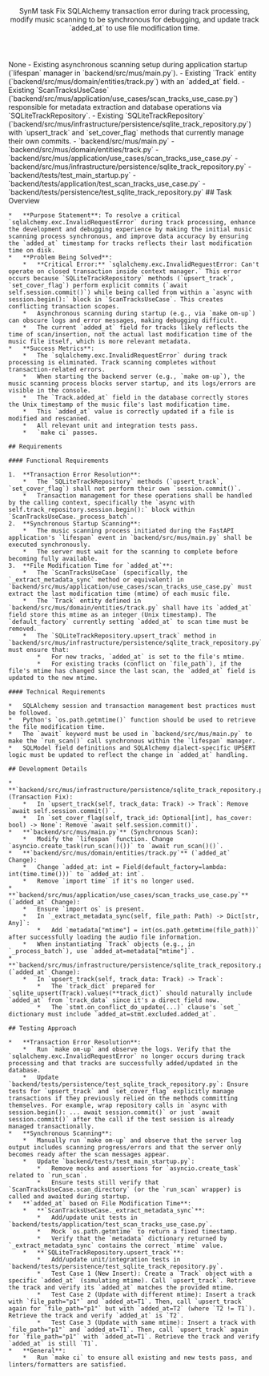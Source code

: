 <Climb>
  <header>
    <id>SynM</id>
    <type>task</type>
    <description>Fix SQLAlchemy transaction error during track processing, modify music scanning to be synchronous for debugging, and update track `added_at` to use file modification time.</description>
  </header>
  <newDependencies>None</newDependencies>
  <prerequisitChanges>
    - Existing asynchronous scanning setup during application startup (`lifespan` manager in `backend/src/mus/main.py`).
    - Existing `Track` entity (`backend/src/mus/domain/entities/track.py`) with an `added_at` field.
    - Existing `ScanTracksUseCase` (`backend/src/mus/application/use_cases/scan_tracks_use_case.py`) responsible for metadata extraction and database operations via `SQLiteTrackRepository`.
    - Existing `SQLiteTrackRepository` (`backend/src/mus/infrastructure/persistence/sqlite_track_repository.py`) with `upsert_track` and `set_cover_flag` methods that currently manage their own commits.
  </prerequisitChanges>
  <relevantFiles>
    - `backend/src/mus/main.py`
    - `backend/src/mus/domain/entities/track.py`
    - `backend/src/mus/application/use_cases/scan_tracks_use_case.py`
    - `backend/src/mus/infrastructure/persistence/sqlite_track_repository.py`
    - `backend/tests/test_main_startup.py`
    - `backend/tests/application/test_scan_tracks_use_case.py`
    - `backend/tests/persistence/test_sqlite_track_repository.py`
  </relevantFiles>
  <everythingElse>
    ## Task Overview

    *   **Purpose Statement**: To resolve a critical `sqlalchemy.exc.InvalidRequestError` during track processing, enhance the development and debugging experience by making the initial music scanning process synchronous, and improve data accuracy by ensuring the `added_at` timestamp for tracks reflects their last modification time on disk.
    *   **Problem Being Solved**:
        *   **Critical Error:** `sqlalchemy.exc.InvalidRequestError: Can't operate on closed transaction inside context manager.` This error occurs because `SQLiteTrackRepository` methods (`upsert_track`, `set_cover_flag`) perform explicit commits (`await self.session.commit()`) while being called from within a `async with session.begin():` block in `ScanTracksUseCase`. This creates conflicting transaction scopes.
        *   Asynchronous scanning during startup (e.g., via `make om-up`) can obscure logs and error messages, making debugging difficult.
        *   The current `added_at` field for tracks likely reflects the time of scan/insertion, not the actual last modification time of the music file itself, which is more relevant metadata.
    *   **Success Metrics**:
        *   The `sqlalchemy.exc.InvalidRequestError` during track processing is eliminated. Track scanning completes without transaction-related errors.
        *   When starting the backend server (e.g., `make om-up`), the music scanning process blocks server startup, and its logs/errors are visible in the console.
        *   The `Track.added_at` field in the database correctly stores the Unix timestamp of the music file's last modification time.
        *   This `added_at` value is correctly updated if a file is modified and rescanned.
        *   All relevant unit and integration tests pass.
        *   `make ci` passes.

    ## Requirements

    #### Functional Requirements

    1.  **Transaction Error Resolution**:
        *   The `SQLiteTrackRepository` methods (`upsert_track`, `set_cover_flag`) shall not perform their own `session.commit()`.
        *   Transaction management for these operations shall be handled by the calling context, specifically the `async with self.track_repository.session.begin():` block within `ScanTracksUseCase._process_batch`.
    2.  **Synchronous Startup Scanning**:
        *   The music scanning process initiated during the FastAPI application's `lifespan` event in `backend/src/mus/main.py` shall be executed synchronously.
        *   The server must wait for the scanning to complete before becoming fully available.
    3.  **File Modification Time for `added_at`**:
        *   The `ScanTracksUseCase` (specifically, the `_extract_metadata_sync` method or equivalent) in `backend/src/mus/application/use_cases/scan_tracks_use_case.py` must extract the last modification time (mtime) of each music file.
        *   The `Track` entity defined in `backend/src/mus/domain/entities/track.py` shall have its `added_at` field store this mtime as an integer (Unix timestamp). The `default_factory` currently setting `added_at` to scan time must be removed.
        *   The `SQLiteTrackRepository.upsert_track` method in `backend/src/mus/infrastructure/persistence/sqlite_track_repository.py` must ensure that:
            *   For new tracks, `added_at` is set to the file's mtime.
            *   For existing tracks (conflict on `file_path`), if the file's mtime has changed since the last scan, the `added_at` field is updated to the new mtime.

    #### Technical Requirements

    *   SQLAlchemy session and transaction management best practices must be followed.
    *   Python's `os.path.getmtime()` function should be used to retrieve the file modification time.
    *   The `await` keyword must be used in `backend/src/mus/main.py` to make the `run_scan()` call synchronous within the `lifespan` manager.
    *   SQLModel field definitions and SQLAlchemy dialect-specific UPSERT logic must be updated to reflect the change in `added_at` handling.

    ## Development Details

    *   **`backend/src/mus/infrastructure/persistence/sqlite_track_repository.py`** (Transaction Fix):
        *   In `upsert_track(self, track_data: Track) -> Track`: Remove `await self.session.commit()`.
        *   In `set_cover_flag(self, track_id: Optional[int], has_cover: bool) -> None`: Remove `await self.session.commit()`.
    *   **`backend/src/mus/main.py`** (Synchronous Scan):
        *   Modify the `lifespan` function. Change `asyncio.create_task(run_scan()())` to `await run_scan()()`.
    *   **`backend/src/mus/domain/entities/track.py`** (`added_at` Change):
        *   Change `added_at: int = Field(default_factory=lambda: int(time.time()))` to `added_at: int`.
        *   Remove `import time` if it's no longer used.
    *   **`backend/src/mus/application/use_cases/scan_tracks_use_case.py`** (`added_at` Change):
        *   Ensure `import os` is present.
        *   In `_extract_metadata_sync(self, file_path: Path) -> Dict[str, Any]`:
            *   Add `metadata["mtime"] = int(os.path.getmtime(file_path))` after successfully loading the audio file information.
        *   When instantiating `Track` objects (e.g., in `_process_batch`), use `added_at=metadata["mtime"]`.
    *   **`backend/src/mus/infrastructure/persistence/sqlite_track_repository.py`** (`added_at` Change):
        *   In `upsert_track(self, track_data: Track) -> Track`:
            *   The `track_dict` prepared for `sqlite_upsert(Track).values(**track_dict)` should naturally include `added_at` from `track_data` since it's a direct field now.
            *   The `stmt.on_conflict_do_update(...)` clause's `set_` dictionary must include `added_at=stmt.excluded.added_at`.

    ## Testing Approach

    *   **Transaction Error Resolution**:
        *   Run `make om-up` and observe the logs. Verify that the `sqlalchemy.exc.InvalidRequestError` no longer occurs during track processing and that tracks are successfully added/updated in the database.
        *   Update `backend/tests/persistence/test_sqlite_track_repository.py`: Ensure tests for `upsert_track` and `set_cover_flag` explicitly manage transactions if they previously relied on the methods committing themselves. For example, wrap repository calls in `async with session.begin(): ... await session.commit()` or just `await session.commit()` after the call if the test session is already managed transactionally.
    *   **Synchronous Scanning**:
        *   Manually run `make om-up` and observe that the server log output includes scanning progress/errors and that the server only becomes ready after the scan messages appear.
        *   Update `backend/tests/test_main_startup.py`:
            *   Remove mocks and assertions for `asyncio.create_task` related to `run_scan`.
            *   Ensure tests still verify that `ScanTracksUseCase.scan_directory` (or the `run_scan` wrapper) is called and awaited during startup.
    *   **`added_at` based on File Modification Time**:
        *   **`ScanTracksUseCase._extract_metadata_sync`**:
            *   Add/update unit tests in `backend/tests/application/test_scan_tracks_use_case.py`.
            *   Mock `os.path.getmtime` to return a fixed timestamp.
            *   Verify that the `metadata` dictionary returned by `_extract_metadata_sync` contains the correct `mtime` value.
        *   **`SQLiteTrackRepository.upsert_track`**:
            *   Add/update unit/integration tests in `backend/tests/persistence/test_sqlite_track_repository.py`.
            *   Test Case 1 (New Insert): Create a `Track` object with a specific `added_at` (simulating mtime). Call `upsert_track`. Retrieve the track and verify its `added_at` matches the provided mtime.
            *   Test Case 2 (Update with different mtime): Insert a track with `file_path="p1"` and `added_at=T1`. Then, call `upsert_track` again for `file_path="p1"` but with `added_at=T2` (where `T2 != T1`). Retrieve the track and verify `added_at` is `T2`.
            *   Test Case 3 (Update with same mtime): Insert a track with `file_path="p1"` and `added_at=T1`. Then, call `upsert_track` again for `file_path="p1"` with `added_at=T1`. Retrieve the track and verify `added_at` is still `T1`.
    *   **General**:
        *   Run `make ci` to ensure all existing and new tests pass, and linters/formatters are satisfied.
  </everythingElse>
</Climb>
